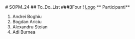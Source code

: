 #   S O P M _ 2 4 
 ## To_Do_List
###BFour
! [Logo](https://i.imgur.com/RtYLvC6.jpeg)
** Participanti**
 <ol>
  <li>Andrei Boghiu</li>
  <li>Bogdan Ariciu</li>
  <li>Alexandru Stoian</li>
  <li>Adi Burnea</li>
  </ol>
